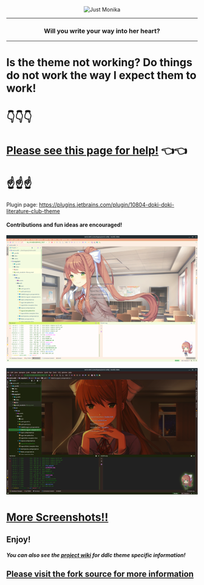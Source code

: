 <div align="center">
<img src="https://raw.githubusercontent.com/cyclic-reference/jetbrains-theme/master/src/main/resources/wizard/logo.png" alt="Just Monika"></img>
</div>

---
<div align="center">
    <h3 styles="color: pink"> Will you write your way into her heart?</h3>
</div>

---

# Is the theme not working? Do things do not work the way I expect them to work!

# 👇👇👇
# [Please see this page for help!](https://github.com/cyclic-reference/ddlc-jetbrains-theme/wiki/Trouble-Shooting!) 👈👈
# ☝️☝️☝️

Plugin page:
https://plugins.jetbrains.com/plugin/10804-doki-doki-literature-club-theme

#### Contributions and fun ideas are encouraged!

![Just Monika](assets/screenshots/just_monika_background_normal.png)

![Only Monika](assets/screenshots/only_monika_background_normal.png)

# [More Screenshots!!](theme_album.md)

Enjoy!
---
##### You can also see the [project wiki](https://github.com/cyclic-reference/ddlc-jetbrains-theme/wiki) for ddlc theme specific information!

## [Please visit the fork source for more information](https://github.com/ChrisRM/material-theme-jetbrains)

